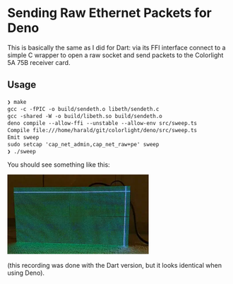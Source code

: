 # Sending Raw Ethernet Packets for Deno

This is basically the same as I did for Dart: via its FFI interface connect to a simple C wrapper to open a raw socket and send packets to the Colorlight 5A 75B receiver card.

## Usage

```
❯ make
gcc -c -fPIC -o build/sendeth.o libeth/sendeth.c
gcc -shared -W -o build/libeth.so build/sendeth.o
deno compile --allow-ffi --unstable --allow-env src/sweep.ts
Compile file:///home/harald/git/colorlight/deno/src/sweep.ts
Emit sweep
sudo setcap 'cap_net_admin,cap_net_raw+pe' sweep
❯ ./sweep
```
You should see something like this:

[![sweeping lines](./img/sweep.webp)](https://youtu.be/lolCBEjhoo4)

(this recording was done with the Dart version, but it looks identical when using Deno).

